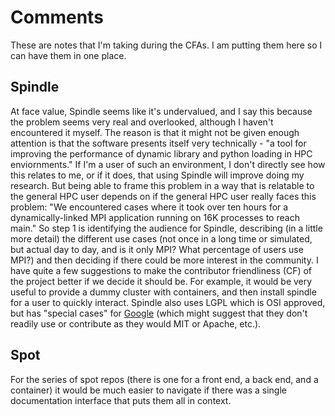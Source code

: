 # Comments

These are notes that I'm taking during the CFAs. I am putting them here so
I can have them in one place.

## Spindle

At face value, Spindle seems like it's undervalued, and I say this because the problem seems very real and overlooked, although I haven't encountered it myself. The reason is that it might not be given enough attention is that the software presents itself very technically - "a tool for improving the performance of dynamic library and python loading in HPC enviornments." If I'm a user of such an environment, I don't directly see how this relates to me, or if it does, that using Spindle will improve doing my research. But being able to frame this problem in a way that is relatable to the general HPC user depends on if the general HPC user really faces this problem: "We encountered cases where it took over ten hours for a dynamically-linked MPI application running on 16K processes to reach main." So step 1 is identifying the audience for Spindle, describing (in a little more detail) the different use cases (not once in a long time or simulated, but actual day to day, and is it only MPI? What percentage of users use MPI?) and then deciding if there could be more interest in the community. I have quite a few suggestions to make the contributor friendliness (CF) of the project better if we decide it should be. For example, it would be very useful to provide a dummy cluster with containers, and then install spindle for a user to quickly interact. Spindle also uses LGPL which is OSI approved, but has "special cases" for [Google](https://opensource.google/docs/thirdparty/licenses/#LinkingRequirements) (which might suggest that they don't readily use or contribute as they would MIT or Apache, etc.). 

## Spot

For the series of spot repos (there is one for a front end, a back end, and a container) it would be much easier to navigate if there
was a single documentation interface that puts them all in context.
